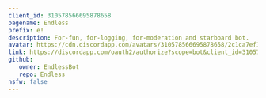 ```yaml
---
client_id: 310578566695878658
pagename: Endless
prefix: e!
description: For-fun, for-logging, for-moderation and starboard bot.
avatar: https://cdn.discordapp.com/avatars/310578566695878658/2c1ca7ef1e1b58e5a686b413b6d756c5.png
link: https://discordapp.com/oauth2/authorize?scope=bot&client_id=310578566695878658&permissions=8
github:
   owner: EndlessBot
   repo: Endless
nsfw: false
---
```

